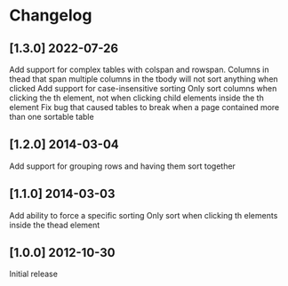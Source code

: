 # Changelog

## [1.3.0] 2022-07-26
Add support for complex tables with colspan and rowspan. Columns in thead that span multiple columns in the tbody will not sort anything when clicked
Add support for case-insensitive sorting
Only sort columns when clicking the th element, not when clicking child elements inside the th element
Fix bug that caused tables to break when a page contained more than one sortable table

## [1.2.0] 2014-03-04
Add support for grouping rows and having them sort together

## [1.1.0] 2014-03-03
Add ability to force a specific sorting
Only sort when clicking th elements inside the thead element


## [1.0.0] 2012-10-30
Initial release